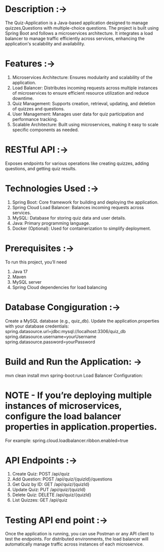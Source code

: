 # Description :->
The Quiz-Application is a Java-based application designed to manage quizzes,Questions with multiple-choice questions. 
The project is built using Spring Boot and follows a microservices architecture. 
It integrates a load balancer to manage traffic efficiently across services, enhancing the application's scalability and availability.

# Features :->
1) Microservices Architecture: Ensures modularity and scalability of the application.
2) Load Balancer: Distributes incoming requests across multiple instances of microservices to ensure efficient resource utilization and reduce downtime.
3) Quiz Management: Supports creation, retrieval, updating, and deletion of quizzes and questions.
4) User Management: Manages user data for quiz participation and performance tracking.
5) Scalable Architecture: Built using microservices, making it easy to scale specific components as needed.
   
# RESTful API :->
Exposes endpoints for various operations like creating quizzes, adding questions, and getting quiz results.

# Technologies Used :->
1) Spring Boot: Core framework for building and deploying the application.
2) Spring Cloud Load Balancer: Balances incoming requests across services.
3) MySQL: Database for storing quiz data and user details.
4) Java: Primary programming language.
5) Docker (Optional): Used for containerization to simplify deployment.

# Prerequisites :->
To run this project, you’ll need
1) Java 17
2) Maven
3) MySQL server
4) Spring Cloud dependencies for load balancing

# Database Congiguration :->
Create a MySQL database (e.g., quiz_db).
Update the application.properties with your database credentials:
spring.datasource.url=jdbc:mysql://localhost:3306/quiz_db
spring.datasource.username=yourUsername
spring.datasource.password=yourPassword

# Build and Run the Application: ->
mvn clean install
mvn spring-boot:run
Load Balancer Configuration:

# NOTE - If you’re deploying multiple instances of microservices, configure the load balancer properties in application.properties.
For example:
spring.cloud.loadbalancer.ribbon.enabled=true

# API Endpoints :->
1) Create Quiz: POST /api/quiz
2) Add Question: POST /api/quiz/{quizId}/questions
3) Get Quiz by ID: GET /api/quiz/{quizId}
4) Update Quiz: PUT /api/quiz/{quizId}
5) Delete Quiz: DELETE /api/quiz/{quizId}
6) List Quizzes: GET /api/quiz

# Testing API end point :->
Once the application is running, you can use Postman or any API client to test the endpoints. 
For distributed environments, the load balancer will automatically manage traffic across instances of each microservice.
